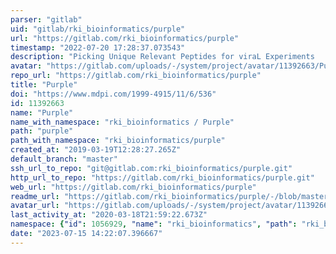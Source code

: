 ```yaml
---
parser: "gitlab"
uid: "gitlab/rki_bioinformatics/purple"
url: "https://gitlab.com/rki_bioinformatics/purple"
timestamp: "2022-07-20 17:28:37.073543"
description: "Picking Unique Relevant Peptides for viraL Experiments    Authors: Johanna Lechner [@LechnerJ], Pauline Hiortand Felix Hartkopf [@HartkopfF]    Support: https://gitlab.com/HartkopfF/Purple    Download: https://gitlab.com/HartkopfF/Purple/releases"
avatar: "https://gitlab.com/uploads/-/system/project/avatar/11392663/Purple_128.png"
repo_url: "https://gitlab.com/rki_bioinformatics/purple"
title: "Purple"
doi: "https://www.mdpi.com/1999-4915/11/6/536"
id: 11392663
name: "Purple"
name_with_namespace: "rki_bioinformatics / Purple"
path: "purple"
path_with_namespace: "rki_bioinformatics/purple"
created_at: "2019-03-19T12:28:27.265Z"
default_branch: "master"
ssh_url_to_repo: "git@gitlab.com:rki_bioinformatics/purple.git"
http_url_to_repo: "https://gitlab.com/rki_bioinformatics/purple.git"
web_url: "https://gitlab.com/rki_bioinformatics/purple"
readme_url: "https://gitlab.com/rki_bioinformatics/purple/-/blob/master/README.md"
avatar_url: "https://gitlab.com/uploads/-/system/project/avatar/11392663/Purple_128.png"
last_activity_at: "2020-03-18T21:59:22.673Z"
namespace: {"id": 1056929, "name": "rki_bioinformatics", "path": "rki_bioinformatics", "kind": "group", "full_path": "rki_bioinformatics", "parent_id": null, "avatar_url": null, "web_url": "https://gitlab.com/groups/rki_bioinformatics"}
date: "2023-07-15 14:22:07.396667"
---
```

